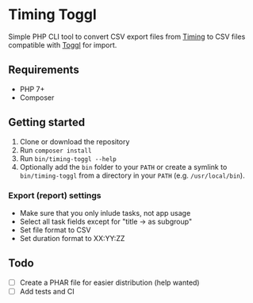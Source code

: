# Timing Toggl
Simple PHP CLI tool to convert CSV export files from [Timing](https://timingapp.com) to CSV files compatible with [Toggl](https://toggl.com) for import.

## Requirements

* PHP 7+
* Composer

## Getting started

1. Clone or download the repository
2. Run `composer install`
3. Run `bin/timing-toggl --help`
4. Optionally add the `bin` folder to your `PATH` or create a symlink to `bin/timing-toggl` from a directory in your `PATH` (e.g. `/usr/local/bin`).

### Export (report) settings

* Make sure that you only inlude tasks, not app usage
* Select all task fields except for "title -> as subgroup"
* Set file format to CSV
* Set duration format to XX:YY:ZZ

## Todo

- [ ] Create a PHAR file for easier distribution (help wanted)
- [ ] Add tests and CI
